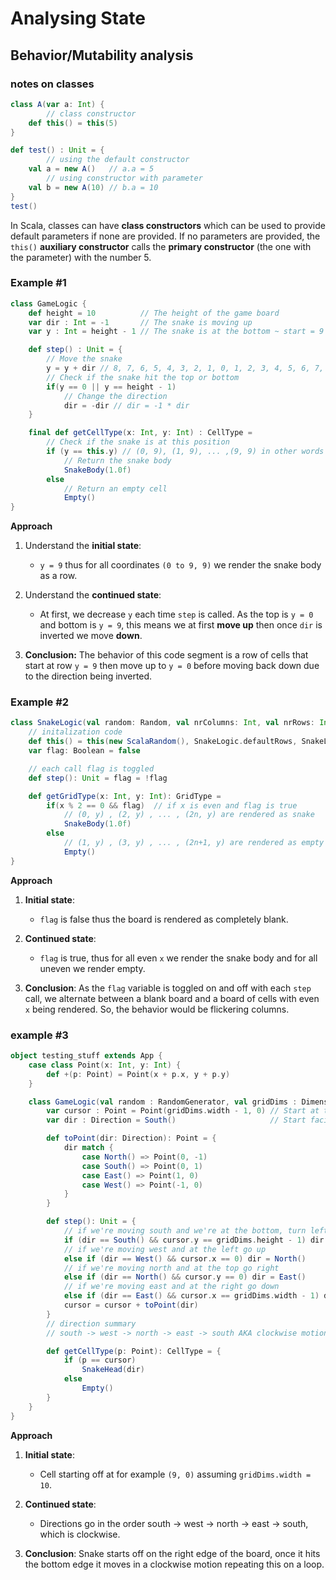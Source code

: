 # Analysing State

## Behavior/Mutability analysis

### notes on classes

```scala
class A(var a: Int) {
		// class constructor
    def this() = this(5) 
}

def test() : Unit = {
		// using the default constructor
    val a = new A()   // a.a = 5
		// using constructor with parameter
    val b = new A(10) // b.a = 10
}
test()
```

In Scala, classes can have **class constructors** which can be used to provide default parameters if none are provided. If no parameters are provided, the `this()` **auxiliary constructor** calls the **primary constructor** (the one with the parameter) with the number 5.

### **Example #1**

```scala
class GameLogic {
    def height = 10          // The height of the game board
    var dir : Int = -1       // The snake is moving up
    var y : Int = height - 1 // The snake is at the bottom ~ start = 9 

    def step() : Unit = {
        // Move the snake
        y = y + dir // 8, 7, 6, 5, 4, 3, 2, 1, 0, 1, 2, 3, 4, 5, 6, 7, 8, 9
        // Check if the snake hit the top or bottom
        if(y == 0 || y == height - 1) 
            // Change the direction 
            dir = -dir // dir = -1 * dir
    }

    final def getCellType(x: Int, y: Int) : CellType =
        // Check if the snake is at this position
        if (y == this.y) // (0, 9), (1, 9), ... ,(9, 9) in other words a row
            // Return the snake body
            SnakeBody(1.0f)
        else 
            // Return an empty cell
            Empty()
}
```

**Approach**

1. Understand the **initial state**:
    
    - `y = 9` thus for all coordinates `(0 to 9, 9)` we render the snake body as a row.
    
2. Understand the **continued state**:
    
    - At first, we decrease `y` each time `step` is called. As the top is `y = 0` and bottom is `y = 9`, this means we at first **move up** then once `dir` is inverted we move **down**. 
    
3. **Conclusion:** The behavior of this code segment is a row of cells that start at row `y = 9` then move up to `y = 0` before moving back down due to the direction being inverted.

### **Example #2**

```scala
class SnakeLogic(val random: Random, val nrColumns: Int, val nrRows: Int) {
    // initalization code
    def this() = this(new ScalaRandom(), SnakeLogic.defaultRows, SnakeLogic.defaultColumns)
    var flag: Boolean = false 

    // each call flag is toggled
    def step(): Unit = flag = !flag

    def getGridType(x: Int, y: Int): GridType = 
        if(x % 2 == 0 && flag)  // if x is even and flag is true
            // (0, y) , (2, y) , ... , (2n, y) are rendered as snake
            SnakeBody(1.0f)     
        else 
            // (1, y) , (3, y) , ... , (2n+1, y) are rendered as empty
            Empty()
}
```

**Approach**

1. **Initial state**:
    
    - `flag` is false thus the board is rendered as completely blank.
    
2. **Continued state**:
    
    - `flag` is true, thus for all even `x` we render the snake body and for all uneven we render empty.
    
3. **Conclusion**: As the `flag` variable is toggled on and off with each `step` call, we alternate between a blank board and a board of cells with even `x` being rendered. So, the behavior would be flickering columns.

### example #3

```scala
object testing_stuff extends App {
    case class Point(x: Int, y: Int) {
        def +(p: Point) = Point(x + p.x, y + p.y)
    }

    class GameLogic(val random : RandomGenerator, val gridDims : Dimensions) {
        var cursor : Point = Point(gridDims.width - 1, 0) // Start at top right e.g. (9, 0)
        var dir : Direction = South()                     // Start facing south

        def toPoint(dir: Direction): Point = {
            dir match {
                case North() => Point(0, -1)
                case South() => Point(0, 1)
                case East() => Point(1, 0)
                case West() => Point(-1, 0)
            }
        }

        def step(): Unit = {
            // if we're moving south and we're at the bottom, turn left
            if (dir == South() && cursor.y == gridDims.height - 1) dir = West()
            // if we're moving west and at the left go up
            else if (dir == West() && cursor.x == 0) dir = North()
            // if we're moving north and at the top go right
            else if (dir == North() && cursor.y == 0) dir = East()
            // if we're moving east and at the right go down
            else if (dir == East() && cursor.x == gridDims.width - 1) dir = South()
            cursor = cursor + toPoint(dir)
        }
        // direction summary 
        // south -> west -> north -> east -> south AKA clockwise motion

        def getCellType(p: Point): CellType = {
            if (p == cursor) 
                SnakeHead(dir)
            else 
                Empty()
        }
    }
}
```

**Approach**

1. **Initial state**:
    
    - Cell starting off at for example `(9, 0)` assuming `gridDims.width = 10`.
    
2. **Continued state**:
    
    - Directions go in the order south → west → north → east → south, which is clockwise.
    
3. **Conclusion**: Snake starts off on the right edge of the board, once it hits the bottom edge it moves in a clockwise motion repeating this on a loop.

